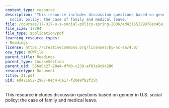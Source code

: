 ```yaml
---
content_type: resource
description: 'This resource includes discussion questions based on gender in U.S.
  social policy: the case of family and medical leave.'
file: /courses/17-317-u-s-social-policy-spring-2006/ed42165229878ec46a17f20e9f92f35b_21.pdf
file_size: 17394
file_type: application/pdf
learning_resource_types:
- Readings
license: https://creativecommons.org/licenses/by-nc-sa/4.0/
ocw_type: OCWFile
parent_title: Readings
parent_type: CourseSection
parent_uid: 536e0c27-28e4-dfd0-c239-af83a9c94280
resourcetype: Document
title: 21.pdf
uid: ed421652-2987-8ec4-6a17-f20e9f92f35b
---
```

This resource includes discussion questions based on gender in U.S. social policy: the case of family and medical leave.